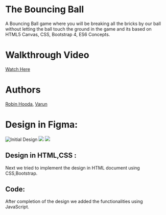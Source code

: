 # The Bouncing Ball
A Bouncing Ball game where you will be breaking all the bricks by our ball without letting the ball touch the ground in the game and its based on HTML5 Canvas, CSS, Bootstrap 4, ES6 Concepts.

# Walkthrough Video
[Watch Here](https://drive.google.com/file/d/1FsGY-s2g9y11vUGUje9-8UqbxnOantRu/view?usp=sharing)

# Authors
[Robin Hooda](https://github.com/robinhooda), 
[Varun](https://github.com/)

# Design in Figma:
![Initial Design](https://github.com/)
![](https://github.com/.jpg)
![](https://github.com/)

## Design in HTML,CSS :
Next we tried to implement the design in HTML document using CSS,Bootstrap.

## Code:
After completion of the design we added the functionalities using JavaScript.
